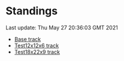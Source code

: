 # Standings

Last update: Thu May 27 20:36:03 GMT 2021

* [Base track](comps/Base/2021-05-27/standings.md)
* [Test12x12x6 track](comps/Test12x12x6/2021-05-27/standings.md)
* [Test18x22x9 track](comps/Test18x22x9/2021-05-27/standings.md)
